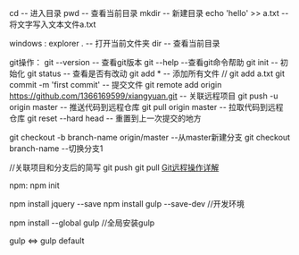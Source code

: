cd -- 进入目录
pwd -- 查看当前目录
mkdir -- 新建目录
echo 'hello' >> a.txt -- 将文字写入文本文件a.txt

windows :
explorer . -- 打开当前文件夹
dir -- 查看当前目录

git操作：
git --version  -- 查看git版本
git --help   --查看git命令帮助
git init -- 初始化
git status -- 查看是否有改动
git add *  -- 添加所有文件  // git add a.txt
git commit -m 'first commit' -- 提交文件
git remote add origin https://github.com/1366169599/xiangyuan.git -- 关联远程项目
git push -u origin master -- 推送代码到远程仓库
git pull origin master  -- 拉取代码到远程仓库
git reset --hard head  -- 重置到上一次提交的地方

git checkout -b branch-name origin/master  --从master新建分支
git checkout branch-name  --切换分支1

//关联项目和分支后的简写
git push
git pull
[Git远程操作详解](http://www.ruanyifeng.com/blog/2014/06/git_remote.html)



npm:
npm init

npm install jquery --save
npm install gulp --save-dev  //开发环境

npm install --global gulp   //全局安装gulp


gulp  <=>  gulp default


